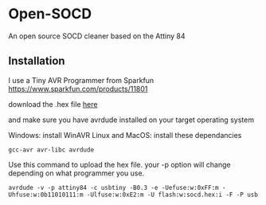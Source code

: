 # Open-SOCD
An open source SOCD cleaner based on the Attiny 84



## Installation

I use a Tiny AVR Programmer from Sparkfun https://www.sparkfun.com/products/11801

download the .hex file [here](https://github.com/jake-s2021/Open-SOCD/releases)

and make sure you have avrdude installed on your target operating system

Windows: install WinAVR
Linux and MacOS: install these dependancies

```
gcc-avr avr-libc avrdude
``` 

Use this command to upload the hex file. your -p option will change depending on what programmer you use.

```
avrdude -v -p attiny84 -c usbtiny -B0.3 -e -Uefuse:w:0xFF:m -Uhfuse:w:0b11010111:m -Ulfuse:w:0xE2:m -U flash:w:socd.hex:i -F -P usb

```


